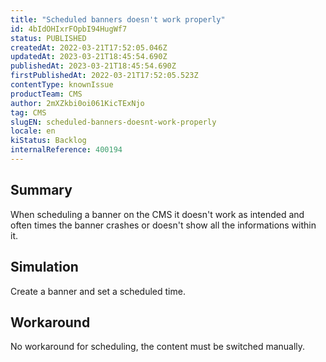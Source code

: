 ```yaml
---
title: "Scheduled banners doesn't work properly"
id: 4bIdOHIxrFOpbI94HugWf7
status: PUBLISHED
createdAt: 2022-03-21T17:52:05.046Z
updatedAt: 2023-03-21T18:45:54.690Z
publishedAt: 2023-03-21T18:45:54.690Z
firstPublishedAt: 2022-03-21T17:52:05.523Z
contentType: knownIssue
productTeam: CMS
author: 2mXZkbi0oi061KicTExNjo
tag: CMS
slugEN: scheduled-banners-doesnt-work-properly
locale: en
kiStatus: Backlog
internalReference: 400194
---
```


## Summary


When scheduling a banner on the CMS it doesn't work as intended and often times the banner crashes or doesn't show all the informations within it.


##

## Simulation


Create a  banner and set a scheduled time.


##

## Workaround


No workaround for scheduling, the content must be switched manually.

